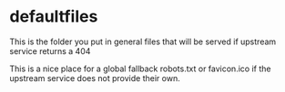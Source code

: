 # defaultfiles

This is the folder you put in general files that will be served if upstream service returns a 404

This is a nice place for a global fallback robots.txt or favicon.ico if the upstream service does not provide their own.
